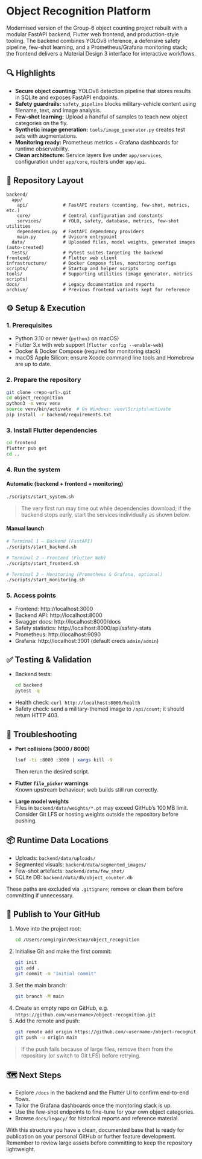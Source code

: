 # Object Recognition Platform

Modernised version of the Group-6 object counting project rebuilt with a modular FastAPI backend, Flutter web frontend, and production-style tooling. The backend combines YOLOv8 inference, a defensive safety pipeline, few-shot learning, and a Prometheus/Grafana monitoring stack; the frontend delivers a Material Design 3 interface for interactive workflows.

## 🔍 Highlights
- **Secure object counting:** YOLOv8 detection pipeline that stores results in SQLite and exposes FastAPI endpoints.
- **Safety guardrails:** `safety_pipeline` blocks military-vehicle content using filename, text, and image analysis.
- **Few-shot learning:** Upload a handful of samples to teach new object categories on the fly.
- **Synthetic image generation:** `tools/image_generator.py` creates test sets with augmentations.
- **Monitoring ready:** Prometheus metrics + Grafana dashboards for runtime observability.
- **Clean architecture:** Service layers live under `app/services`, configuration under `app/core`, routers under `app/api`.

## 📁 Repository Layout
```
backend/
  app/
    api/             # FastAPI routers (counting, few-shot, metrics, etc.)
    core/            # Central configuration and constants
    services/        # YOLO, safety, database, metrics, few-shot utilities
    dependencies.py  # FastAPI dependency providers
    main.py          # Uvicorn entrypoint
  data/              # Uploaded files, model weights, generated images (auto-created)
  tests/             # Pytest suites targeting the backend
frontend/            # Flutter web client
infrastructure/      # Docker Compose files, monitoring configs
scripts/             # Startup and helper scripts
tools/               # Supporting utilities (image generator, metrics scripts)
docs/                # Legacy documentation and reports
archive/             # Previous frontend variants kept for reference
```

## ⚙️ Setup & Execution

### 1. Prerequisites
- Python 3.10 or newer (`python3` on macOS)
- Flutter 3.x with web support (`flutter config --enable-web`)
- Docker & Docker Compose (required for monitoring stack)
- macOS Apple Silicon: ensure Xcode command line tools and Homebrew are up to date.

### 2. Prepare the repository
```bash
git clone <repo-url>.git
cd object_recognition
python3 -m venv venv
source venv/bin/activate  # On Windows: venv\Scripts\activate
pip install -r backend/requirements.txt
```

### 3. Install Flutter dependencies
```bash
cd frontend
flutter pub get
cd ..
```

### 4. Run the system
#### Automatic (backend + frontend + monitoring)
```bash
./scripts/start_system.sh
```
> The very first run may time out while dependencies download; if the backend stops early, start the services individually as shown below.

#### Manual launch
```bash
# Terminal 1 – Backend (FastAPI)
./scripts/start_backend.sh

# Terminal 2 – Frontend (Flutter Web)
./scripts/start_frontend.sh

# Terminal 3 – Monitoring (Prometheus & Grafana, optional)
./scripts/start_monitoring.sh
```

### 5. Access points
- Frontend: http://localhost:3000
- Backend API: http://localhost:8000
- Swagger docs: http://localhost:8000/docs
- Safety statistics: http://localhost:8000/api/safety-stats
- Prometheus: http://localhost:9090
- Grafana: http://localhost:3001 (default creds `admin/admin`)

## ✅ Testing & Validation
- Backend tests:
  ```bash
  cd backend
  pytest -q
  ```
- Health check: `curl http://localhost:8000/health`
- Safety check: send a military-themed image to `/api/count`; it should return HTTP 403.

## 🧯 Troubleshooting
- **Port collisions (3000 / 8000)**  
  ```bash
  lsof -ti :8000 :3000 | xargs kill -9
  ```
  Then rerun the desired script.

- **Flutter `file_picker` warnings**  
  Known upstream behaviour; web builds still run correctly.

- **Large model weights**  
  Files in `backend/data/weights/*.pt` may exceed GitHub’s 100 MB limit. Consider Git LFS or hosting weights outside the repository before pushing.

## 📦 Runtime Data Locations
- Uploads: `backend/data/uploads/`
- Segmented visuals: `backend/data/segmented_images/`
- Few-shot artefacts: `backend/data/few_shot/`
- SQLite DB: `backend/data/db/object_counter.db`

These paths are excluded via `.gitignore`; remove or clean them before committing if unnecessary.

## 🚀 Publish to Your GitHub
1. Move into the project root:
   ```bash
   cd /Users/cemgirgin/Desktop/object_recognition
   ```
2. Initialise Git and make the first commit:
   ```bash
   git init
   git add .
   git commit -m "Initial commit"
   ```
3. Set the main branch:
   ```bash
   git branch -M main
   ```
4. Create an empty repo on GitHub, e.g. `https://github.com/<username>/object-recognition.git`
5. Add the remote and push:
   ```bash
   git remote add origin https://github.com/<username>/object-recognition.git
   git push -u origin main
   ```

> If the push fails because of large files, remove them from the repository (or switch to Git LFS) before retrying.

## 🗺️ Next Steps
- Explore `/docs` in the backend and the Flutter UI to confirm end-to-end flows.
- Tailor the Grafana dashboards once the monitoring stack is up.
- Use the few-shot endpoints to fine-tune for your own object categories.
- Browse `docs/legacy/` for historical reports and reference material.

With this structure you have a clean, documented base that is ready for publication on your personal GitHub or further feature development. Remember to review large assets before committing to keep the repository lightweight.
